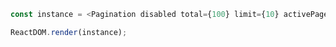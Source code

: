 <!--start-code-->

```js
const instance = <Pagination disabled total={100} limit={10} activePage={1} prev last next first />;

ReactDOM.render(instance);
```

<!--end-code-->
